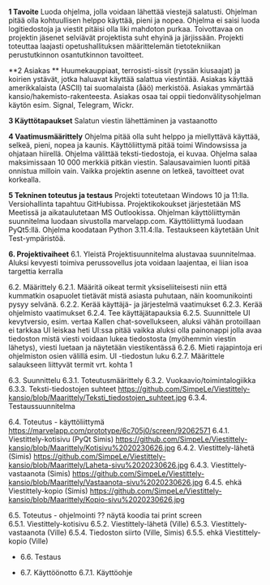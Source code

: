 **1 Tavoite** 
Luoda ohjelma, jolla voidaan lähettää viestejä salatusti. Ohjelman pitää olla kohtuullisen helppo käyttää, pieni ja nopea. Ohjelma ei saisi luoda logitiedostoja ja viestit pitäisi olla liki mahdoton purkaa. Toivottavaa on projektin jäsenet selviävät projektista suht ehyinä ja järjissään. Projekti toteuttaa laajasti opetushallituksen määrittelemän tietotekniikan perustutkinnon osantutkinnon tavoitteet.


**2 Asiakas **
Huumekauppiaat, terrosisti-sissit (ryssän kiusaajat) ja koirien ystävät, jotka haluavat käyttää salattua viestintää. Asiakas käyttää amerikkalaista (ASCII) tai suomalaista (åäö) merkistöä. Asiakas ymmärtää kansio/hakemisto-rakenteesta. Asiakas osaa tai oppii tiedonvälitysohjelman käytön esim. Signal, Telegram, Wickr.


**3 Käyttötapaukset**
Salatun viestin lähettäminen ja vastaanotto


**4 Vaatimusmäärittely**
Ohjelma pitää olla suht helppo ja miellyttävä käyttää, selkeä, pieni, nopea ja kaunis. Käyttöliittymä pitää toimi Windowsissa ja ohjataan hiirellä. Ohjelma välittää teksti-tiedostoja, ei kuvaa. Ohjelma salaa maksimissaan 10 000 merkkiä pitkän viestin. Salausavaimien luonti pitää onnistua milloin vain. Vaikka projektin asenne on letkeä, tavoitteet ovat korkealla.

 
**5 Tekninen toteutus ja testaus**
Projekti toteutetaan Windows 10 ja 11:lla. Versiohallinta tapahtuu GitHubissa. Projektikokoukset järjestetään MS Meetissä ja aikataulutetaan MS Outlookissa. Ohjelman käyttöliittymän suunnitelma luodaan sivustolla marvelapp.com. Käyttöliittymä luodaan PyQt5:llä. Ohjelma koodataan Python 3.11.4:lla. Testaukseen käytetään Unit Test-ympäristöä.


**6. Projektivaiheet**
6.1. Yleistä
   Projektisuunnitelma alustavaa suunnitelmaa. Aluksi kevyesti toimiva perussovellus jota voidaan laajentaa,
ei liian isoa targettia kerralla

6.2. Määrittely
   	6.2.1. Määritä oikeat termit yksiseliiteisesti niin että kummatkin osapuolet tietävät
   mistä asiasta puhutaan, näin koomunikointi pysyy selvänä.
	6.2.2. Kerää käyttäjä- ja järjestelmä vaatimukset
   6.2.3. Kerää ohjelmisto vaatimukset
   6.2.4. Tee käyttäjätapauksia
   6.2.5. Suunnittele UI kevytversio, esim. vertaa Kallen chat-sovellukseen, aluksi vähän protoillaan ei tarkkaa UI leiskaa heti
   UI:ssa pitää vaikka aluksi olla painonappi jolla avaa tiedoston mistä viesti voidaan lukea tiedostosta (myöhemmin viestin 
   lähetys), viesti luetaan ja näytetään viestikentässä
   6.2.6. Mieti rajapintoja eri ohjelmiston osien välillä esim. UI -tiedostun luku
   6.2.7. Määrittele salaukseen liittyvät termit vrt. kohta 1

6.3. Suunnittelu
   6.3.1. Toteutusmäärittely
   6.3.2. Vuokaavio/toimintalogiikka
   6.3.3. Teksti-tiedostojen suhteet https://github.com/SimpeLe/Viestittely-kansio/blob/Maarittely/Teksti_tiedostojen_suhteet.jpg
   6.3.4. Testaussuunnitelma
   
6.4. Toteutus - käyttöliittymä https://marvelapp.com/prototype/6c705j0/screen/92062571
   6.4.1. Viestittely-kotisivu (PyQt Simis) https://github.com/SimpeLe/Viestittely-kansio/blob/Maarittely/Kotisivu%2020230626.jpg
   6.4.2. Viestittely-lähetä (Simis) https://github.com/SimpeLe/Viestittely-kansio/blob/Maarittely/Laheta-sivu%2020230626.jpg
   6.4.3. Viestittely-vastaanota (Simis) https://github.com/SimpeLe/Viestittely-kansio/blob/Maarittely/Vastaanota-sivu%2020230626.jpg
   6.4.5. ehkä Viestittely-kopio (Simis) https://github.com/SimpeLe/Viestittely-kansio/blob/Maarittely/Kopio-sivu%2020230626.jpg
  
6.5. Toteutus - ohjelmointi
?? näytä koodia tai print screen  
   6.5.1. Viestittely-kotisivu 
   6.5.2. Viestittely-lähetä (Ville)
   6.5.3. Viestittely-vastaanota (Ville)
   6.5.4. Tiedoston siirto (Ville, Simis)
   6.5.5. ehkä Viestittely-kopio (Ville)
   
- 6.6. Testaus
  
- 6.7. Käyttöönotto
   6.7.1. Käyttöohje


